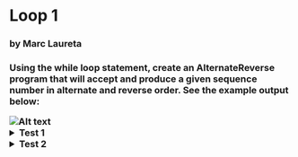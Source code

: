 <h1>Loop 1</h1>
<h3>by Marc Laureta<h3>

Using the while loop statement, create an AlternateReverse program that will accept and produce a given sequence number in alternate and reverse order. See the example output below:

<img title="a title" alt="Alt text" src="https://i.imgur.com/s4fMkwX.png">

<details>
    <summary>Test 1</summary>
    
    Enter Number: 9
    9 1 8 2 7 3 6 4 5 5 4 6 3 7 2 8 1 9
</details>
<details>
    <summary>Test 2</summary>
    
    Enter Number: 3
    3 1 2 2 1 3
</details>